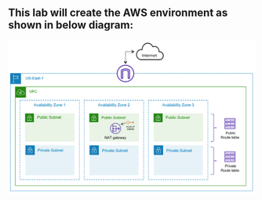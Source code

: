 ## This lab will create the AWS environment as shown in below diagram:

![Diagram](https://github.com/noweder/Terraform/blob/main/Section%202%20Understand%20Infrastructure%20as%20Code%20(IaC)%20Concepts/1b-Benefits%20of%20IaC/End%20State%20Diagram.png)



